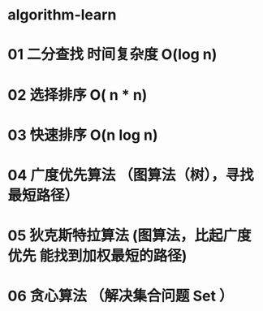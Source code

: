 # algorithm-learn

# 01 二分查找  时间复杂度 O(log n)
# 02 选择排序 O( n * n)
# 03 快速排序 O(n log n)
# 04 广度优先算法 （图算法（树），寻找最短路径）
# 05 狄克斯特拉算法 (图算法，比起广度优先 能找到加权最短的路径)
# 06 贪心算法 （解决集合问题 Set ）